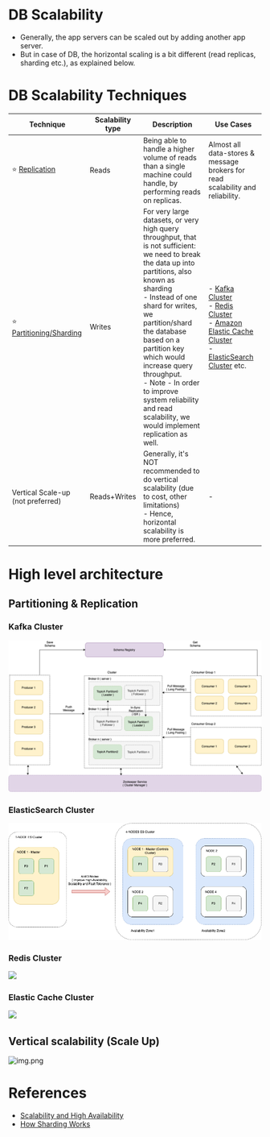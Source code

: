 # DB Scalability
- Generally, the app servers can be scaled out by adding another app server.
- But in case of DB, the horizontal scaling is a bit different (read replicas, sharding etc.), as explained below.

# DB Scalability Techniques

| Technique                                                           | Scalability type | Description                                                                                                                                                                                                                                                                                                                                                                                                   | Use Cases                                                                                                                                                                                                                                                                                                                                                                                                                               |
|---------------------------------------------------------------------|------------------|---------------------------------------------------------------------------------------------------------------------------------------------------------------------------------------------------------------------------------------------------------------------------------------------------------------------------------------------------------------------------------------------------------------|-----------------------------------------------------------------------------------------------------------------------------------------------------------------------------------------------------------------------------------------------------------------------------------------------------------------------------------------------------------------------------------------------------------------------------------------|
| :star: [Replication](../Database/ReplicationAndDataConsistency.md)  | Reads            | Being able to handle a higher volume of reads than a single machine could handle, by performing reads on replicas.                                                                                                                                                                                                                                                                                            | Almost all data-stores & message brokers for read scalability and reliability.                                                                                                                                                                                                                                                                                                                                                          |
| :star: [Partitioning/Sharding](../Database/ConsistentHashing.md)    | Writes           | For very large datasets, or very high query throughput, that is not sufficient: we need to break the data up into partitions, also known as sharding<br/>- Instead of one shard for writes, we partition/shard the database based on a partition key which would increase query throughput.<br/>- Note - In order to improve system reliability and read scalability, we would implement replication as well. | - [Kafka Cluster](../../4_MessageBrokers/Kafka/Readme.md)<br/>- [Redis Cluster](../../3_DatabaseComponents/In-Memory-Cache/Redis/RedisCluster.md)<br/>- [Amazon Elastic Cache Cluster](../../../2_AWSComponents/6_DatabaseServices/AmazonElasticCache.md#redis-cluster-mode-disabled-vs-redis-cluster-mode-enabled)<br/>- [ElasticSearch Cluster](../../3_DatabaseComponents/Search-Indexes/ElasticSearch/ElasticSearchCluster.md) etc. |
| Vertical Scale-up (not preferred)                                   | Reads+Writes     | Generally, it's NOT recommended to do vertical scalability (due to cost, other limitations) <br/>- Hence, horizontal scalability is more preferred.                                                                                                                                                                                                                                                           | -                                                                                                                                                                                                                                                                                                                                                                                                                                       |

# High level architecture

## Partitioning & Replication

### Kafka Cluster

![](../../4_MessageBrokers/assests/Kafka-Architecture.drawio.png)

### ElasticSearch Cluster

![](../../3_DatabaseComponents/Search-Indexes/ElasticSearch/assests/ElasticSearch-Cluster.png)

### Redis Cluster

![](https://i1.wp.com/www.learnsteps.com/wp-content/uploads/2020/07/cluster.png?w=840&ssl=1)

### Elastic Cache Cluster

![](https://docs.aws.amazon.com/AmazonElastiCache/latest/red-ug/images/ElastiCache-Cluster-Redis.png)

## Vertical scalability (Scale Up)

![img.png](https://dzone.com/storage/temp/5747695-picture2.png)

# References
- [Scalability and High Availability](https://dzone.com/refcardz/scalability)
- [How Sharding Works](https://medium.com/@jeeyoungk/how-sharding-works-b4dec46b3f6)